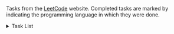 ﻿Tasks from the [LeetСode](https://leetcode.com/problemset/all/?page=1&sorting=W3sic29ydE9yZGVyIjoiQVNDRU5ESU5HIiwib3JkZXJCeSI6IkZST05URU5EX0lEIn1d) website. Completed tasks are marked by indicating the programming language in which they were done.
<details>
  <summary>Task List</summary>

| Number | Title | Programming language |
|----------|------|---|-------|-------------------|
| 1 | Two Sum | |
| 2 | Add Two Numbers | |
| 3 | Longest Substring Without Repeating Characters | |
| 4 | Median of Two Sorted Arrays | |
| 5 | Longest Palindromic Substring | |
| 6 | ZigZag Conversion | |
| 7 | Reverse Integer | |
| 8 | String to Integer (atoi) | |
| 9 | Palindrome Number | |
| 10 | Regular Expression Matching | |
| 11 | Container With Most Water | |
| 12 | Integer to Roman | |
| 13 | Roman to Integer | |
| 14 | Longest Common Prefix | |
| 15 | 3Sum | |
| 16 | 3Sum Closest | |
| 17 | Letter Combinations of a Phone Number | |
| 18 | 4Sum | |
| 19 | Remove Nth Node From End of List | |
| 20 | Valid Parentheses | |
| 21 | Merge Two Sorted Lists | |
| 22 | Generate Parentheses | |
| 23 | Merge k Sorted Lists | |
| 24 | Swap Nodes in Pairs | |
| 25 | Reverse Nodes in k-Group | |
| 26 | Remove Duplicates from Sorted Array | |
| 27 | Remove Element | |
| 28 | Implement strStr() | |
| 29 | Divide Two Integers | |
| 30 | Substring with Concatenation of All Words | |
| 31 | Next Permutation | |
| 32 | Longest Valid Parentheses | |
| 33 | Search in Rotated Sorted Array | |
| 34 | Find First and Last Position of Element in Sorted Array | |
| 35 | Search Insert Position | |
| 36 | Valid Sudoku | |
| 37 | Sudoku Solver | |
| 38 | Count and Say | |
| 39 | Combination Sum | |
| 40 | Combination Sum II | |
| 41 | First Missing Positive | |
| 42 | Trapping Rain Water | |
| 43 | Multiply Strings | |
| 44 | Wildcard Matching | |
| 45 | Jump Game II | |
| 46 | Permutations | |
| 47 | Permutations II | |
| 48 | Rotate Image | |
| 49 | Group Anagrams | |
| 50 | Pow(x, n) | |
| 51 | N-Queens | |
| 52 | N-Queens II | |
| 53 | Maximum Subarray | |
| 54 | Spiral Matrix | |
| 55 | Jump Game | |
| 56 | Merge Intervals | |
| 57 | Insert Interval | |
| 58 | Length of Last Word | |
| 59 | Spiral Matrix II | |
| 60 | Permutation Sequence | |
| 61 | Rotate List | |
| 62 | Unique Paths | |
| 63 | Unique Paths II | |
| 64 | Minimum Path Sum | |
| 65 | Valid Number | |
| 66 | Plus One | |
| 67 | Add Binary | |
| 68 | Text Justification | |
| 69 | Sqrt(x) | |
| 70 | Climbing Stairs | |
| 71 | Simplify Path | |
| 72 | Edit Distance | |
| 73 | Set Matrix Zeroes | |
| 74 | Search a 2D Matrix | |
| 75 | Sort Colors | |
| 76 | Minimum Window Substring | |
| 77 | Combinations | |
| 78 | Subsets | |
| 79 | Word Search | |
| 80 | Remove Duplicates from Sorted Array II | |
| 81 | Search in Rotated Sorted Array II | |
| 82 | Remove Duplicates from Sorted List II | |
| 83 | Remove Duplicates from Sorted List | |
| 84 | Largest Rectangle in Histogram | |
| 85 | Maximal Rectangle | |
| 86 | Partition List | |
| 87 | Scramble String | |
| 88 | Merge Sorted Array | |
| 89 | Gray Code | |
| 90 | Subsets II | |
| 91 | Decode Ways | |
| 92 | Reverse Linked List II | |
| 93 | Restore IP Addresses | |
| 94 | Binary Tree Inorder Traversal | |
| 95 | Unique Binary Search Trees II | |
| 96 | Unique Binary Search Trees | |
| 97 | Interleaving String | |
| 98 | Validate Binary Search Tree | |
| 99 | Recover Binary Search Tree | |
| 100 | Same Tree | |
| 101 | Symmetric Tree | |
| 102 | Binary Tree Level Order Traversal | |
| 103 | Binary Tree Zigzag Level Order Traversal | |
| 104 | Maximum Depth of Binary Tree | |
| 105 | Construct Binary Tree from Preorder and Inorder Traversal | |
| 106 | Construct Binary Tree from Inorder and Postorder Traversal | |
| 107 | Binary Tree Level Order Traversal II | |
| 108 | Convert Sorted Array to Binary Search Tree | |
| 109 | Convert Sorted List to Binary Search Tree | |
| 110 | Balanced Binary Tree | |
| 111 | Minimum Depth of Binary Tree | |
| 112 | Path Sum | |
| 113 | Path Sum II | |
| 114 | Flatten Binary Tree to Linked List | |
| 115 | Distinct Subsequences | |
| 116 | Populating Next Right Pointers in Each Node | |
| 117 | Populating Next Right Pointers in Each Node II | |
| 118 | Pascal's Triangle | |
| 119 | Pascal's Triangle II | |
| 120 | Triangle | |
| 121 | Best Time to Buy and Sell Stock | |
| 122 | Best Time to Buy and Sell Stock II | |
| 123 | Best Time to Buy and Sell Stock III | |
| 124 | Binary Tree Maximum Path Sum | |
| 125 | Valid Palindrome | |
| 126 | Word Ladder II | |
| 127 | Word Ladder | |
| 128 | Longest Consecutive Sequence | |
| 129 | Sum Root to Leaf Numbers | |
| 130 | Surrounded Regions | |
| 131 | Palindrome Partitioning | |
| 132 | Palindrome Partitioning II | |
| 133 | Clone Graph | |
| 134 | Gas Station | |
| 135 | Candy | |
| 136 | Single Number | |
| 137 | Single Number II | |
| 138 | Copy List with Random Pointer | |
| 139 | Word Break | |
| 140 | Word Break II | |
| 141 | Linked List Cycle | |
| 142 | Linked List Cycle II | |
| 143 | Reorder List | |
| 144 | Binary Tree Preorder Traversal | |
| 145 | Binary Tree Postorder Traversal | |
| 146 | LRU Cache | |
| 147 | Insertion Sort List | |
| 148 | Sort List | |
| 149 | Max Points on a Line | |
| 150 | Evaluate Reverse Polish Notation | |
| 151 | Reverse Words in a String | |
| 152 | Maximum Product Subarray | |
| 153 | Find Minimum in Rotated Sorted Array | |
| 154 | Find Minimum in Rotated Sorted Array II | |
| 155 | Min Stack | |
| 156 | Binary Tree Upside Down | |
| 157 | Read N Characters Given Read4 | |
| 158 | Read N Characters Given Read4 II - Call multiple times | |
| 159 | Longest Substring with At Most Two Distinct Characters | |
| 160 | Intersection of Two Linked Lists | |
| 161 | One Edit Distance | |
| 162 | Find Peak Element | |
| 163 | Missing Ranges | |
| 164 | Maximum Gap | |
| 165 | Compare Version Numbers | |
| 166 | Fraction to Recurring Decimal | |
| 167 | Two Sum II - Input array is sorted | |
| 168 | Excel Sheet Column Title | |
| 169 | Majority Element | |
| 170 | Two Sum III - Data structure design | |
| 171 | Excel Sheet Column Number | |
| 172 | Factorial Trailing Zeroes | |
| 173 | Binary Search Tree Iterator | |
| 174 | Dungeon Game | |
| 175 | Combine Two Tables | |
| 176 | Second Highest Salary | |
| 177 | Nth Highest Salary | |
| 178 | Rank Scores | |
| 179 | Largest Number | |
| 180 | Consecutive Numbers | |
| 181 | Employees Earning More Than Their Managers | |
| 182 | Duplicate Emails | |
| 183 | Customers Who Never Order | |
| 184 | Department Highest Salary | |
| 185 | Department Top Three Salaries | |
| 186 | Reverse Pairs | |
| 187 | Repeated DNA Sequences | |
| 188 | Best Time to Buy and Sell Stock IV | |
| 189 | Rotate Array | |
| 190 | Reverse Bits | |
| 191 | Number of 1 Bits | |
| 192 | Word Frequency | |
| 193 | Valid Phone Numbers | |
| 194 | Transpose File | |
| 195 | Tenth Line | |
| 196 | Delete Duplicate Emails | |
| 197 | Rising Temperature | |
| 198 | House Robber | |
| 199 | Binary Tree Right Side View | |
| 200 | Number of Islands | |
| 201 | Bitwise AND of Numbers Range | |
| 202 | Happy Number | |
| 203 | Remove Linked List Elements | |
| 204 | Count Primes | |
| 205 | Isomorphic Strings | |
| 206 | Reverse Linked List | |
| 207 | Course Schedule | |
| 208 | Implement Trie (Prefix Tree) | |
| 209 | Minimum Size Subarray Sum | |
| 210 | Course Schedule II | |
| 211 | Add and Search Word - Data structure design | |
| 212 | Word Search II | |
| 213 | House Robber II | |
| 214 | Shortest Palindrome | |
| 215 | Kth Largest Element in an Array | |
| 216 | Combination Sum III | |
| 217 | Contains Duplicate | |
| 218 | The Skyline Problem | |
| 219 | Contains Duplicate II | |
| 220 | Contains Duplicate III | |
| 221 | Maximal Square | |
| 222 | Count Complete Tree Nodes | |
| 223 | Rectangle Area | |
| 224 | Basic Calculator | |
| 225 | Implement Stack using Queues | |
| 226 | Invert Binary Tree | |
| 227 | Basic Calculator II | |
| 228 | Summary Ranges | |
| 229 | Majority Element II | |
| 230 | Kth Smallest Element in a BST | |
| 231 | Power of Two | |
| 232 | Implement Queue using Stacks | |
| 233 | Number of Digit One | |
| 234 | Palindrome Linked List | |
| 235 | Lowest Common Ancestor of a Binary Search Tree | |
| 236 | Lowest Common Ancestor of a Binary Tree | |
| 237 | Delete Node in a Linked List | |
| 238 | Product of Array Except Self | |
| 239 | Sliding Window Maximum | |
| 240 | Search a 2D Matrix II | |
| 241 | Different Ways to Add Parentheses | |
| 242 | Valid Anagram | |
| 243 | Shortest Word Distance | |
| 244 | Shortest Word Distance II | |
| 245 | Shortest Word Distance III | |
| 246 | Strobogrammatic Number | |
| 247 | Strobogrammatic Number II | |
| 248 | Strobogrammatic Number III | |
| 249 | Group Shifted Strings | |
| 250 | Count Univalue Subtrees | |
| 251 | Flatten 2D Vector | |
| 252 | Meeting Rooms | |
| 253 | Meeting Rooms II | |
| 254 | Factor Combinations | |
| 255 | Verify Preorder Sequence in Binary Search Tree | |
| 256 | Paint House | |
| 257 | Binary Tree Paths | |
| 258 | Add Digits | |
| 259 | 3Sum Smaller | |
| 260 | Single Number III | |
| 261 | Graph Valid Tree | |
| 262 | Trips and Users | |
| 263 | Ugly Number | |
| 264 | Ugly Number II | |
| 265 | Paint House II | |
| 266 | Palindrome Permutation | |
| 267 | Palindrome Permutation II | |
| 268 | Missing Number | |
| 269 | Alien Dictionary | |
| 270 | Closest Binary Search Tree Value | |
| 271 | Encode and Decode Strings | |
| 272 | Closest Binary Search Tree Value II | |
| 273 | Integer to English Words | |
| 274 | H-Index | |
| 275 | H-Index II | |
| 276 | Paint Fence | |
| 277 | Find the Celebrity | |
| 278 | First Bad Version | |
| 279 | Perfect Squares | |
| 280 | Wiggle Sort | |
| 281 | Zigzag Iterator | |
| 282 | Expression Add Operators | |
| 283 | Move Zeroes | |
| 284 | Peeking Iterator | |
| 285 | Inorder Successor in BST | |
| 286 | Walls and Gates | |
| 287 | Find the Duplicate Number | |
| 288 | Unique Word Abbreviation | |
| 289 | Game of Life | |
| 290 | Word Pattern | |
| 291 | Word Pattern II | |
| 292 | Nim Game | |
| 293 | Flip Game | |
| 294 | Flip Game II | |
| 295 | Find Median from Data Stream | |
| 296 | Best Meeting Point | |
| 297 | Serialize and Deserialize Binary Tree | |
| 298 | Binary Tree Longest Consecutive Sequence | |
| 299 | Bulls and Cows | |
| 300 | Longest Increasing Subsequence | |

</details>